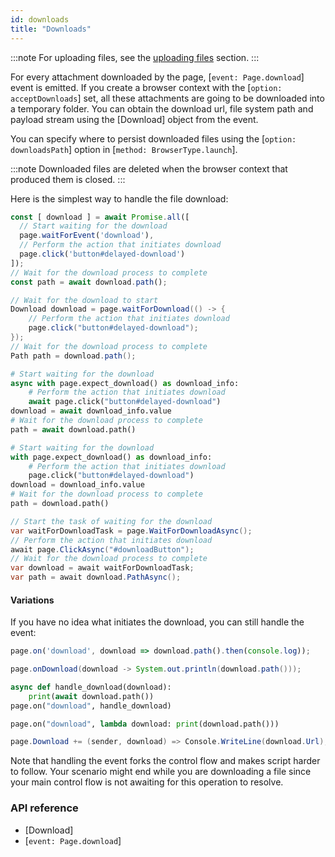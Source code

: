 ```yaml
---
id: downloads
title: "Downloads"
---
```


:::note
For uploading files, see the [uploading files](./input.md#upload-files) section.
:::

For every attachment downloaded by the page, [`event: Page.download`] event is emitted. If you create a browser context
with the [`option: acceptDownloads`] set, all these attachments are going to be downloaded into a temporary folder. You
can obtain the download url, file system path and payload stream using the [Download] object from the event.

You can specify where to persist downloaded files using the [`option: downloadsPath`] option in [`method: BrowserType.launch`].

:::note
Downloaded files are deleted when the browser context that produced them is closed.
:::

Here is the simplest way to handle the file download:

```js
const [ download ] = await Promise.all([
  // Start waiting for the download
  page.waitForEvent('download'),
  // Perform the action that initiates download
  page.click('button#delayed-download')
]);
// Wait for the download process to complete
const path = await download.path();
```

```java
// Wait for the download to start
Download download = page.waitForDownload(() -> {
    // Perform the action that initiates download
    page.click("button#delayed-download");
});
// Wait for the download process to complete
Path path = download.path();
```

```python async
# Start waiting for the download
async with page.expect_download() as download_info:
    # Perform the action that initiates download
    await page.click("button#delayed-download")
download = await download_info.value
# Wait for the download process to complete
path = await download.path()
```

```python sync
# Start waiting for the download
with page.expect_download() as download_info:
    # Perform the action that initiates download
    page.click("button#delayed-download")
download = download_info.value
# Wait for the download process to complete
path = download.path()
```

```csharp
// Start the task of waiting for the download
var waitForDownloadTask = page.WaitForDownloadAsync();
// Perform the action that initiates download
await page.ClickAsync("#downloadButton");
// Wait for the download process to complete
var download = await waitForDownloadTask;
var path = await download.PathAsync();
```

#### Variations

If you have no idea what initiates the download, you can still handle the event:

```js
page.on('download', download => download.path().then(console.log));
```

```java
page.onDownload(download -> System.out.println(download.path()));
```

```python async
async def handle_download(download):
    print(await download.path())
page.on("download", handle_download)
```

```python sync
page.on("download", lambda download: print(download.path()))
```

```csharp
page.Download += (sender, download) => Console.WriteLine(download.Url);
```

Note that handling the event forks the control flow and makes script harder to follow. Your scenario might end while you
are downloading a file since your main control flow is not awaiting for this operation to resolve.

### API reference

- [Download]
- [`event: Page.download`]
